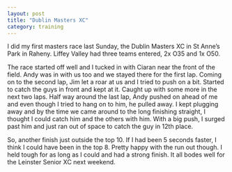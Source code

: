 ```yaml
---
layout: post
title: "Dublin Masters XC"
category: training
---
```

I did my first masters race last Sunday, the Dublin Masters XC in St Anne’s Park in Raheny. Liffey Valley had three teams entered, 2x O35 and 1x O50.

The race started off well and I tucked in with Ciaran near the front of the field. Andy was in with us too and we stayed there for the first lap. Coming on to the second lap, Jim let a roar at us and I tried to push on a bit. Started to catch the guys in front and kept at it. Caught up with some more in the next two laps. Half way around the last lap, Andy pushed on ahead of me and even though I tried to hang on to him, he pulled away. I kept plugging away and by the time we came around to the long finishing straight, I thought I could catch him and the others with him. With a big push, I surged past him and just ran out of space to catch the guy in 12th place.

So, another finish just outside the top 10. If I had been 5 seconds faster, I think I could have been in the top 8. Pretty happy with the run out though. I held tough for as long as I could and had a strong finish. It all bodes well for the Leinster Senior XC next weekend.

